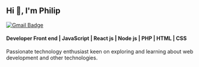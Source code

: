 
## Hi 👋, I'm Philip

[![Gmail Badge](https://img.shields.io/badge/-lovebee0802@gmail.com-00875f?style=flat&logo=Gmail&logoColor=white)](mailto:lovebee0802@gmail.com)

#### Developer Front end | JavaScript | React js | Node js | PHP | HTML | CSS
Passionate technology enthusiast keen on exploring and learning about web development and other technologies.

